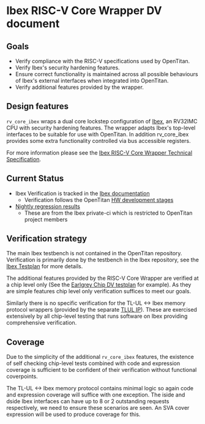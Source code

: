 # Ibex RISC-V Core Wrapper DV document

## Goals
  * Verify compliance with the RISC-V specifications used by OpenTitan.
  * Verify Ibex's security hardening features.
  * Ensure correct functionality is maintained across all possible behaviours of Ibex's external interfaces when integrated into OpenTitan.
  * Verify additional features provided by the wrapper.

## Design features

`rv_core_ibex` wraps a dual core lockstep configuration of [Ibex](https://www.github.com/lowrisc/ibex), an RV32IMC CPU with security hardening features.
The wrapper adapts Ibex's top-level interfaces to be suitable for use with OpenTitan.
In addition rv_core_ibex provides some extra functionality controlled via bus accessible registers.

For more information please see the [Ibex RISC-V Core Wrapper Technical Specification](../README.md).

## Current Status

* Ibex Verification is tracked in the [Ibex documentation](https://ibex-core.readthedocs.io/en/latest/03_reference/verification_stages.html)
  * Verification follows the OpenTitan [HW development stages](../../../../../doc/project_governance/development_stages.md)
* [Nightly regression results](https://dev.azure.com/lowrisc/lowrisc-private/_build?definitionId=11)
  * These are from the Ibex private-ci which is restricted to OpenTitan project members

## Verification strategy

The main Ibex testbench is not contained in the OpenTitan repository.
Verification is primarily done by the testbench in the Ibex repository, see the [Ibex Testplan](https://ibex-core.readthedocs.io/en/latest/03_reference/testplan.html) for more details.

The additional features provided by the RISC-V Core Wrapper are verified at a chip level only (See the [Earlgrey Chip DV testplan](../../../../top_earlgrey/dv/README.md) for example).
As they are simple features chip level only verification suffices to meet our goals.

Similarly there is no specific verification for the TL-UL <-> Ibex memory protocol wrappers (provided by the separate [TLUL IP](../../../../ip/tlul/README.md)).
These are exercised extensively by all chip-level testing that runs software on Ibex providing comprehensive verification.

## Coverage

Due to the simplicity of the additional `rv_core_ibex` features, the existence of self checking chip-level tests combined with code and expression coverage is sufficient to be confident of their verification without functional coverpoints.

The TL-UL <-> Ibex memory protocol contains minimal logic so again code and expression coverage will suffice with one exception.
The iside and dside Ibex interfaces can have up to 8 or 2 outstanding requests respectively, we need to ensure these scenarios are seen.
An SVA cover expression will be used to produce coverage for this.
